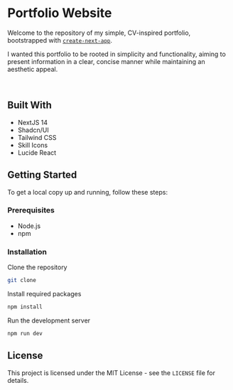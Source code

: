# **Portfolio Website**

Welcome to the repository of my simple, CV-inspired portfolio, bootstrapped with [`create-next-app`](https://github.com/vercel/next.js/tree/canary/packages/create-next-app).

I wanted this portfolio to be rooted in simplicity and functionality, aiming to present information in a clear, concise manner while maintaining an aesthetic appeal.

  

## Built With

- NextJS 14
- Shadcn/UI
- Tailwind CSS
- Skill Icons
- Lucide React

## Getting Started

To get a local copy up and running, follow these steps:

### Prerequisites

- Node.js
- npm

### Installation

Clone the repository

```bash
git clone 
```

Install required packages

```bash
npm install
```

Run the development server

```bash
npm run dev
```

## License

This project is licensed under the MIT License - see the `LICENSE` file for details.
